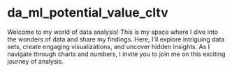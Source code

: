 # da_ml_potential_value_cltv
Welcome to my world of data analysis! This is my space where I dive into the wonders of data and share my findings. Here, I'll explore intriguing data sets, create engaging visualizations, and uncover hidden insights. As I navigate through charts and numbers, I invite you to join me on this exciting journey of analysis.
